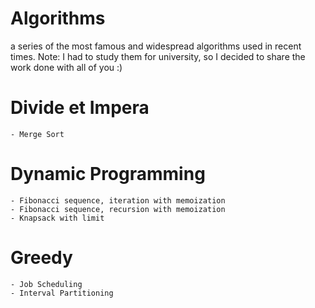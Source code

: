# Algorithms
 a series of the most famous and widespread algorithms used in recent times.  Note: I had to study them for university, so I decided to share the work done with all of you :)

# Divide et Impera
	- Merge Sort
# Dynamic Programming
	- Fibonacci sequence, iteration with memoization
	- Fibonacci sequence, recursion with memoization
	- Knapsack with limit
# Greedy
	- Job Scheduling
	- Interval Partitioning